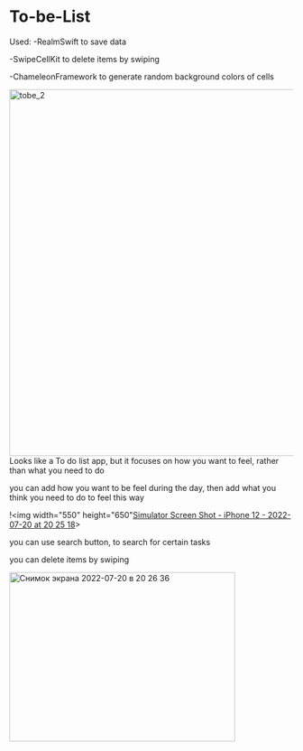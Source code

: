 # To-be-List
Used:
-RealmSwift to save data

-SwipeCellKit to delete items by swiping

-ChameleonFramework to generate random background colors of cells

<img width="550" height="650" alt="tobe_2" src="https://user-images.githubusercontent.com/71122864/181023850-dc373697-76df-4521-979b-7ace711e4278.png">
Looks like a To do list app, but it focuses on how you want to feel, rather than what you need to do

you can add how you want to be feel during the day, then add what you think you need to do to feel this way

!<img width="550" height="650"[Simulator Screen Shot - iPhone 12 - 2022-07-20 at 20 25 18](https://user-images.githubusercontent.com/71122864/181023249-c1151f93-0652-42f0-ad61-ded8f4e365ed.png)>

you can use search button, to search for certain tasks

you can delete items by swiping

<img width="400" height="300" alt="Снимок экрана 2022-07-20 в 20 26 36" src="https://user-images.githubusercontent.com/71122864/181023561-add230a0-e92f-4798-bde6-8544b6e56e6f.png">



